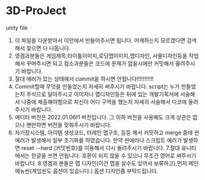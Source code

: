 # 3D-ProJect
unity file

1. 이 파일을 다운받아서 이안에서 만들어주시면 됩니다. 어캐하는지 모르겠다면 검색해서 찾으면 다 나옵니다.
2. 영겜과분들은 게임제목,타이틀이미지,로딩맵이미지,맵디자인, 사물디자인등을 작업해서 꾸며주시면 되고 컴소과분들은 코드에 문제가 없을시에만 커밋해서 올려주시기 바랍니다.
3. 절대 에러가 있는 상태에서 commit을 하시면 안됩니다!!!!!!!!!!!
4. Commit할때 무엇을 만들었는지 자세히 써주시기 바랍니다. script는 누가 만들었는지 주석으로 달아주시고 이미지나 맵디자인등은 뒤에 있는 개발기획서에 서술해서 나중에 제출해야함으로 자신이 어디 구역을 했는지 자세히 서술해서 디코에 올려주시기 바랍니다. 
5. 에디터 버전은 2022.01.06f1 버전입니다. 그 이하 버전을 사용해도 크게 상관은 없으나 왠만하면 버전을 맞춰주시기 바랍니다.
6. 자기장시스템, 아이템 생성코드, 터레인 맵구조, 등등 해서 커밋하고 merge 중에 씬 에러가 발생해서 일부 초기화를 하였습니다. 만약 씬에러나 스크립트 에러가 발생하면 reset --hard {커밋번호}를 이용해서 다시 돌려주시기 바랍니다. 
7.절대 유니티에서는 한글을 쓰면 안됩니다. 호환이 되지 않을 수 있으니 무조건 영어로 써주시기 바랍니다.
8.영겜과 분들은 맵 디자인(이건 맵을 살수도 있어서 보류하고),먼저 메인 메뉴씬(게임씬도 옵션이 있습니다.) 옵션 디자인좀 부탁드립니다. 
